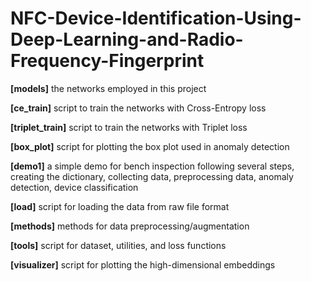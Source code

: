 # NFC-Device-Identification-Using-Deep-Learning-and-Radio-Frequency-Fingerprint

**[models]** the networks employed in this project

**[ce_train]** script to train the networks with Cross-Entropy loss

**[triplet_train]** script to train the networks with Triplet loss

**[box_plot]** script for plotting the box plot used in anomaly detection

**[demo1]** a simple demo for bench inspection following several steps, creating the dictionary, collecting data, preprocessing data, anomaly detection, device classification

**[load]** script for loading the data from raw file format

**[methods]** methods for data preprocessing/augmentation

**[tools]** script for dataset, utilities, and loss functions

**[visualizer]** script for plotting the high-dimensional embeddings
